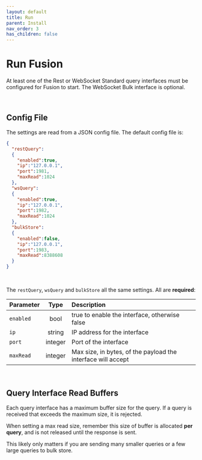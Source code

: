 ```yaml
---
layout: default
title: Run
parent: Install
nav_order: 3
has_children: false
---
```


# Run Fusion
At least one of the Rest or WebSocket Standard query interfaces must be configured for Fusion to start. The WebSocket Bulk interface is optional.

<br/>

## Config File
The settings are read from a JSON config file. The default config file is:

```json
{
  "restQuery":
  {
    "enabled":true,
    "ip":"127.0.0.1",
    "port":1981,
    "maxRead":1024
  },
  "wsQuery":
  {
    "enabled":true,
    "ip":"127.0.0.1",
    "port":1982,
    "maxRead":1024
  },
  "bulkStore":
  {
    "enabled":false,
    "ip":"127.0.0.1",
    "port":1983,
    "maxRead":8388608
  }
}
```

<br/>

The `restQuery`, `wsQuery` and `bulkStore` all the same settings. All are **required**:

| Parameter       | Type  | Description
|:---             |:---:  | :---  |
|`enabled`        | bool    | true to enable the interface, otherwise false | 
|`ip`             | string  | IP address for the interface |
|`port`           | integer | Port of the interface |
|`maxRead`        | integer | Max size, in bytes, of the payload the interface will accept |


<br/>


## Query Interface Read Buffers
Each query interface has a maximum buffer size for the query. If a query is received that exceeds the maximum size, it is rejected. 

When setting a max read size, remember this size of buffer is allocated **per query**, and is not released until the response is sent.

This likely only matters if you are sending many smaller queries or a few large queries to bulk store.

